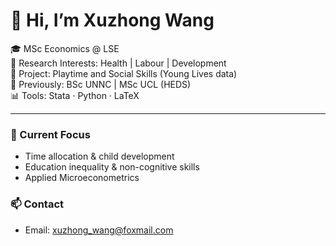 # 👋 Hi, I’m Xuzhong Wang

🎓 MSc Economics @ LSE  
🔬 Research Interests: Health | Labour | Development  
🧠 Project: Playtime and Social Skills (Young Lives data)  
📘 Previously: BSc UNNC | MSc UCL (HEDS)  
📊 Tools: Stata · Python · LaTeX  

---

### 💼 Current Focus
- Time allocation & child development  
- Education inequality & non-cognitive skills  
- Applied Microeconometrics

### 📫 Contact
- Email: xuzhong_wang@foxmail.com
